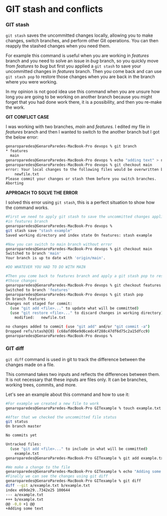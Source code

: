 # GIT stash and conflicts

### GIT stash

`git stash` saves the uncommitted changes locally, allowing you to make changes, switch branches, and perform other Git operations. You can then reapply the stashed changes when you need them.

For example this command is useful when you are working in *features* branch and you need to solve an issue in *bug* branch, so you quickly move from *features* to *bug* but first you applied a `git stash` to save your uncommitted changes in *features* branch. Then you come back and can use `git stash pop` to restore those changes when you are back in the branch where you were working.

In my opinion is not good idea use this command when you are unsure how long you are going to be working on another branch because you might forget that you had done work there, it is a possibility, and then you re-make the work.

**GIT CONFLICT CASE**

I was working with two branches, *main* and *features.* I edited my file in *features* branch and then I wanted to switch to the another branch but I got the below error:

```bash
genaroparedes@GenaroParedes-MacBook-Pro devops % git branch
* features
  main
genaroparedes@GenaroParedes-MacBook-Pro devops % echo "adding text" > newfile.txt
genaroparedes@GenaroParedes-MacBook-Pro devops % git checkout main
error: Your local changes to the following files would be overwritten by checkout:
	newfile.txt
Please commit your changes or stash them before you switch branches.
Aborting
```

**APPROACH TO SOLVE THE ERROR**

I solved this error using `git stash`, this is a perfect situation to show how the command works.

```bash
#First we need to apply git stash to save the uncommitted changes applied
#in features branch
genaroparedes@GenaroParedes-MacBook-Pro devops % 
git stash save "stash example"
Saved working directory and index state On features: stash example

#Now you can switch to main branch without error
genaroparedes@GenaroParedes-MacBook-Pro devops % git checkout main
Switched to branch 'main'
Your branch is up to date with 'origin/main'.

#DO WHATEVER YOU HAD TO DO WITH MAIN

#Then you come back to features branch and apply a git stash pop to restore
#those changes
genaroparedes@GenaroParedes-MacBook-Pro devops % git checkout features
Switched to branch 'features'
genaroparedes@GenaroParedes-MacBook-Pro devops % git stash pop
On branch features
Changes not staged for commit:
  (use "git add <file>..." to update what will be committed)
  (use "git restore <file>..." to discard changes in working directory)
	modified:   newfile.txt

no changes added to commit (use "git add" and/or "git commit -a")
Dropped refs/stash@{0} (c68afd06e9d6cedc4f288c47df6d75c2a15dfcc9)
genaroparedes@GenaroParedes-MacBook-Pro devops %
```

### GIT diff

`git diff` command is used in git to track the difference between the changes made on a file.

This command takes two inputs and reflects the differences between them. It is not necessary that these inputs are files only. It can be branches, working trees, commits, and more.

Let's see an example about this command and how to use it:

```bash
#For example we created a new file to work
genaroparedes@GenaroParedes-MacBook-Pro GITexample % touch example.txt

#After that we checked the uncommitted file status
git status
On branch master

No commits yet

Untracked files:
  (use "git add <file>..." to include in what will be committed)
	example.txt
genaroparedes@GenaroParedes-MacBook-Pro GITexample % git add example.txt 

#We make a change to the file 
genaroparedes@GenaroParedes-MacBook-Pro GITexample % echo "Adding some text" > example.txt 
#Finally we can see the changes using git diff
genaroparedes@GenaroParedes-MacBook-Pro GITexample % git diff
diff --git a/example.txt b/example.txt
index e69de29..7342e25 100644
--- a/example.txt
+++ b/example.txt
@@ -0,0 +1 @@
+Adding some text
```